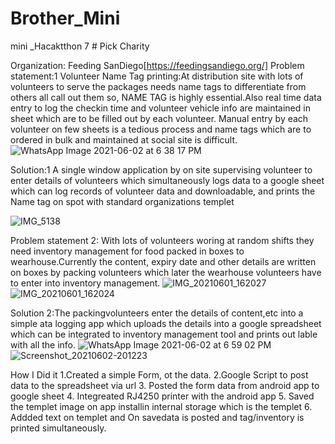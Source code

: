 # Brother_Mini 
mini _Hacaktthon 7 # Pick Charity

Organization: Feeding SanDiego[https://feedingsandiego.org/]
Problem statement:1
Volunteer Name Tag printing:At distribution site with lots of volunteers to serve the packages needs name tags to differentiate from others all call out them so, NAME TAG is highly essential.Also real time data entry to log the checkin time and volunteer vehicle info are maintained in sheet which are to be filled out by each volunteer.
Manual entry by each volunteer on few sheets is a tedious process and name tags which are to ordered in bulk and maintained at social site is difficult.
![WhatsApp Image 2021-06-02 at 6 38 17 PM](https://user-images.githubusercontent.com/14889105/120573028-cb38a380-c3d1-11eb-8c11-821129b25fa9.jpeg)

Solution:1
A single window application by on site supervising volunteer to enter details of volunteers which simultaneously logs data to a google sheet which can log records of volunteer data and downloadable, and prints the Name tag on spot with standard organizations templet

![IMG_5138](https://user-images.githubusercontent.com/14889105/120573070-dbe91980-c3d1-11eb-94c0-16fca438437d.jpg)

Problem statement 2: With lots of volunteers woring at random shifts they need inventory management for food packed in boxes to wearhouse.Currently the content, expiry date and other details are written on boxes by packing volunteers which later the wearhouse volunteers have to enter into inventory management.
![IMG_20210601_162027](https://user-images.githubusercontent.com/14889105/120574722-b578ad80-c3d4-11eb-8b84-0d367f4b6c83.jpg)
![IMG_20210601_162024](https://user-images.githubusercontent.com/14889105/120574788-c9241400-c3d4-11eb-9317-581157f82bfa.jpg)

Solution 2:The packingvolunteers enter the details of content,etc into a simple ata logging app which uploads the details into a google spreadsheet which can be integrated to inventory management tool and prints out lable with all the info.
![WhatsApp Image 2021-06-02 at 6 59 02 PM](https://user-images.githubusercontent.com/14889105/120574839-dd681100-c3d4-11eb-9e9d-49b84a67fdaa.jpeg)
![Screenshot_20210602-201223](https://user-images.githubusercontent.com/14889105/120581912-751f2c80-c3e0-11eb-84e3-f1cad2ab9819.png)

How I Did it
1.Created a simple Form, ot the data.
2.Google Script to post data to the spreadsheet via url
3. Posted the form data from android app to google sheet 
4. Integreated RJ4250 printer with the android app
5. Saved the templet image on app installin internal storage which is the templet
6. Addded text on templet and On savedata is posted and tag/inventory is printed simultaneously.


